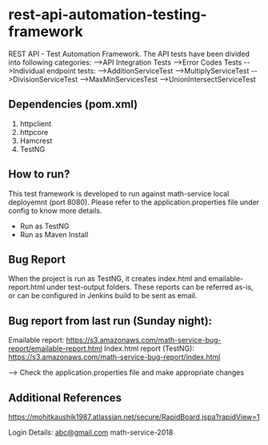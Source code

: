 # rest-api-automation-testing-framework
REST API - Test Automation Framework. The API tests have been divided into following categories:
	-->API Integration Tests
	-->Error Codes Tests
	-->Individual endpoint tests:
			-->AdditionServiceTest
			-->MultiplyServiceTest
			-->DivisionServiceTest
			-->MaxMinServicesTest
			-->UnionIntersectServiceTest

## Dependencies (pom.xml)

1. httpclient
2. httpcore
3. Hamcrest
4. TestNG


## How to run?

This test framework is developed to run against math-service local deployemnt (port 8080). Please refer to the application.properties file under config to know more details.

 - Run as TestNG
 - Run as Maven Install
 
## Bug Report

When the project is run as TestNG, it creates index.html and emailable-report.html under test-output folders. These reports can be referred as-is, or can be configured in Jenkins build to be sent as email.


## Bug report from last run (Sunday night):
Emailable report: https://s3.amazonaws.com/math-service-bug-report/emailable-report.html
Index.html report (TestNG): https://s3.amazonaws.com/math-service-bug-report/index.html




--> Check the application.properties file and make appropriate changes

## Additional References ##
https://mohitkaushik1987.atlassian.net/secure/RapidBoard.jspa?rapidView=1

Login Details:
abc@gmail.com
math-service-2018


